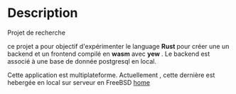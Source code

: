 <!DOCTYPE html>
<html>
<body>

<h1>Description</h1>
<p>Projet de recherche </p>

  <p>
  ce projet a pour objectif d'expérimenter le language <b> Rust </b> pour créer une
  un backend et un frontend compilé en <b>wasm</b> avec <b> yew </b>.
  Le backend est associé à une base de donnée postgresql en local.
</p>
<p> Cette application est multiplateforme. 
  Actuellement , cette dernière est hebergée en local sur serveur en FreeBSD <a href=https://www.goyav.re> home  </a>
</p>
</body>
</html>
